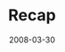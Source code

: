 ---
layout: message
category: message
series: "Consumed"
title: "Recap"
date: 2008-03-30
message_id: 490
---